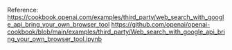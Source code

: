Reference:
https://cookbook.openai.com/examples/third_party/web_search_with_google_api_bring_your_own_browser_tool
https://github.com/openai/openai-cookbook/blob/main/examples/third_party/Web_search_with_google_api_bring_your_own_browser_tool.ipynb


